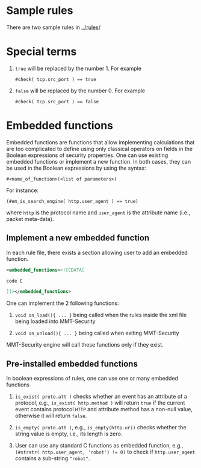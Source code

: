 # Sample rules

There are two sample rules in [../rules/](../rules/)

# Special terms

1. `true` will be replaced by the number 1. For example 

   `#check( tcp.src_port ) == true`

2. `false` will be replaced by the number 0. For example 

   `#check( tcp.src_port ) == false`

# Embedded functions

Embedded functions are functions that allow implementing calculations that are too complicated to define using only classical operators on fields in the Boolean expressions of security properties. One can use existing embedded functions or implement a new function. In both cases, they can be used in the Boolean expressions by using the syntax:

`#<name_of_function>(<list of parameters>)`

For instance:

   `(#em_is_search_engine( http.user_agent ) == true)`
   
where `http` is the protocol name and `user_agent` is the attribute name (i.e., packet meta-data).


## Implement a new embedded function
In each rule file, there exists a section allowing user to add an embedded function.

```xml
<embedded_functions><![CDATA[

code C

]]></embedded_functions>
``` 

One can implement the 2 following functions:

1. `void on_load(){ ... }` being called when the rules inside the xml file being loaded into MMT-Security

2. `void on_unload(){ ... }` being called when exiting MMT-Security

MMT-Security engine will call these functions only if they exist.

## Pre-installed embedded functions

In boolean expressions of rules, one can use one or many embedded functions

1. `is_exist( proto.att )`  checks whether an event has an attribute of a protocol, e.g., `is_exist( http.method )` will return `true` if the current event contains protocol `HTTP` and attribute method has a non-null value, otherwise it will return `false`.

2. `is_empty( proto.att )`, e.g., `is_empty(http.uri)` checks whether the string value is empty, i.e., its length is zero.

3. User can use any standard C functions as embedded function, e.g., `(#strstr( http.user_agent, 'robot') != 0)` to check if `http.user_agent` contains a sub-string `"robot"`.